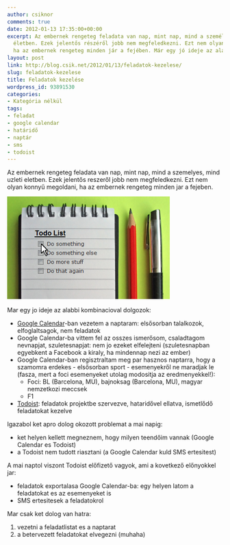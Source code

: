 ```yaml
---
author: csiknor
comments: true
date: 2012-01-13 17:35:00+00:00
excerpt: Az embernek rengeteg feladata van nap, mint nap, mind a személyes, mind üzleti
  életben. Ezek jelentős részéről jobb nem megfeledkezni. Ezt nem olyan könnyű megoldani,
  ha az embernek rengeteg minden jár a fejében. Már egy jó ideje az alábbi kombiná...
layout: post
link: http://blog.csik.net/2012/01/13/feladatok-kezelese/
slug: feladatok-kezelese
title: Feladatok kezelése
wordpress_id: 93891530
categories:
- Kategória nélkül
tags:
- feladat
- google calendar
- határidő
- naptár
- sms
- todoist
---
```


Az embernek rengeteg feladata van nap, mint nap, mind a szemelyes, mind uzleti eletben. Ezek jelentős reszeről jobb nem megfeledkezni. Ezt nem olyan konnyű megoldani, ha az embernek rengeteg minden jar a fejeben.

![20071126-todo-list](/images/20071126-todo-list-scaled500.png)

Mar egy jo ideje az alabbi kombinacioval dolgozok:

  * [Google Calendar](http://calendar.google.com)-ban vezetem a naptaram: elsősorban talalkozok, elfoglaltsagok, nem feladatok
  * Google Calendar-ba vittem fel az osszes ismerősom, csaladtagom nevnapjat, szuletesnapjat: nem jo ezeket elfelejteni (szuletesnapban egyebkent a Facebook a kiraly, ha mindennap nezi az ember)
  * Google Calendar-ban regisztraltam meg par hasznos naptarra, hogy a szamomra erdekes - elsősorban sport - esemenyekről ne maradjak le (fasza, mert a foci esemenyeket utolag modositja az eredmenyekkel!):  
    * Foci: BL (Barcelona, MU), bajnoksag (Barcelona, MU), magyar nemzetkozi meccsek
    * F1
  * [Todoist](http://todoist.com): feladatok projektbe szervezve, hataridővel ellatva, ismetlődő feladatokat kezelve

Igazabol ket apro dolog okozott problemat a mai napig:

  * ket helyen kellett megneznem, hogy milyen teendőim vannak (Google Calendar es Todoist)
  * a Todoist nem tudott riasztani (a Google Calendar kuld SMS ertesitest)

A mai naptol viszont Todoist előfizető vagyok, ami a kovetkező előnyokkel jar:

  * feladatok exportalasa Google Calendar-ba: egy helyen latom a feladatokat es az esemenyeket is
  * SMS ertesitesek a feladatokrol

Mar csak ket dolog van hatra:

  1. vezetni a feladatlistat es a naptarat
  2. a betervezett feladatokat elvegezni (muhaha)

